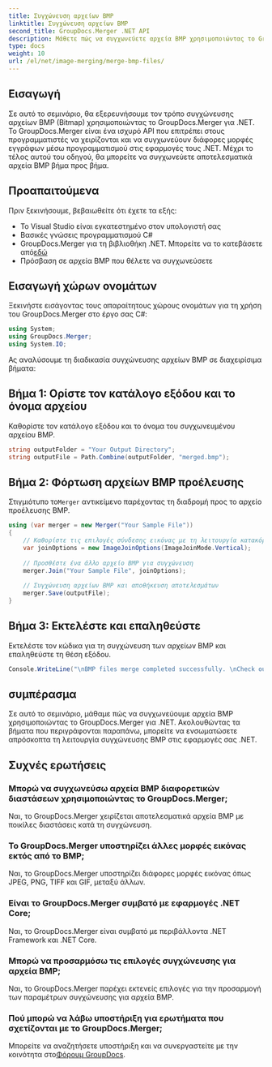 ```yaml
---
title: Συγχώνευση αρχείων BMP
linktitle: Συγχώνευση αρχείων BMP
second_title: GroupDocs.Merger .NET API
description: Μάθετε πώς να συγχωνεύετε αρχεία BMP χρησιμοποιώντας το GroupDocs.Merger για .NET με αυτό το ολοκληρωμένο σεμινάριο. Αναπτύξτε τις εφαρμογές σας .NET αποτελεσματικά.
type: docs
weight: 10
url: /el/net/image-merging/merge-bmp-files/
---
```

## Εισαγωγή
Σε αυτό το σεμινάριο, θα εξερευνήσουμε τον τρόπο συγχώνευσης αρχείων BMP (Bitmap) χρησιμοποιώντας το GroupDocs.Merger για .NET. Το GroupDocs.Merger είναι ένα ισχυρό API που επιτρέπει στους προγραμματιστές να χειρίζονται και να συγχωνεύουν διάφορες μορφές εγγράφων μέσω προγραμματισμού στις εφαρμογές τους .NET. Μέχρι το τέλος αυτού του οδηγού, θα μπορείτε να συγχωνεύετε αποτελεσματικά αρχεία BMP βήμα προς βήμα.
## Προαπαιτούμενα
Πριν ξεκινήσουμε, βεβαιωθείτε ότι έχετε τα εξής:
- Το Visual Studio είναι εγκατεστημένο στον υπολογιστή σας
- Βασικές γνώσεις προγραμματισμού C#
-  GroupDocs.Merger για τη βιβλιοθήκη .NET. Μπορείτε να το κατεβάσετε από[εδώ](https://releases.groupdocs.com/merger/net/)
- Πρόσβαση σε αρχεία BMP που θέλετε να συγχωνεύσετε
## Εισαγωγή χώρων ονομάτων
Ξεκινήστε εισάγοντας τους απαραίτητους χώρους ονομάτων για τη χρήση του GroupDocs.Merger στο έργο σας C#:
```csharp
using System; 
using GroupDocs.Merger;
using System.IO;
```
Ας αναλύσουμε τη διαδικασία συγχώνευσης αρχείων BMP σε διαχειρίσιμα βήματα:
## Βήμα 1: Ορίστε τον κατάλογο εξόδου και το όνομα αρχείου
Καθορίστε τον κατάλογο εξόδου και το όνομα του συγχωνευμένου αρχείου BMP.
```csharp
string outputFolder = "Your Output Directory";
string outputFile = Path.Combine(outputFolder, "merged.bmp");
```
## Βήμα 2: Φόρτωση αρχείων BMP προέλευσης
 Στιγμιότυπο το`Merger` αντικείμενο παρέχοντας τη διαδρομή προς το αρχείο προέλευσης BMP.
```csharp
using (var merger = new Merger("Your Sample File"))
{
    // Καθορίστε τις επιλογές σύνδεσης εικόνας με τη λειτουργία κατακόρυφης σύνδεσης
    var joinOptions = new ImageJoinOptions(ImageJoinMode.Vertical);
    
    // Προσθέστε ένα άλλο αρχείο BMP για συγχώνευση
    merger.Join("Your Sample File", joinOptions);
    
    // Συγχώνευση αρχείων BMP και αποθήκευση αποτελεσμάτων
    merger.Save(outputFile);
}
```
## Βήμα 3: Εκτελέστε και επαληθεύστε
Εκτελέστε τον κώδικα για τη συγχώνευση των αρχείων BMP και επαληθεύστε τη θέση εξόδου.
```csharp
Console.WriteLine("\nBMP files merge completed successfully. \nCheck output in {0}", outputFolder);
```
## συμπέρασμα
Σε αυτό το σεμινάριο, μάθαμε πώς να συγχωνεύουμε αρχεία BMP χρησιμοποιώντας το GroupDocs.Merger για .NET. Ακολουθώντας τα βήματα που περιγράφονται παραπάνω, μπορείτε να ενσωματώσετε απρόσκοπτα τη λειτουργία συγχώνευσης BMP στις εφαρμογές σας .NET.

## Συχνές ερωτήσεις
### Μπορώ να συγχωνεύσω αρχεία BMP διαφορετικών διαστάσεων χρησιμοποιώντας το GroupDocs.Merger;
Ναι, το GroupDocs.Merger χειρίζεται αποτελεσματικά αρχεία BMP με ποικίλες διαστάσεις κατά τη συγχώνευση.
### Το GroupDocs.Merger υποστηρίζει άλλες μορφές εικόνας εκτός από το BMP;
Ναι, το GroupDocs.Merger υποστηρίζει διάφορες μορφές εικόνας όπως JPEG, PNG, TIFF και GIF, μεταξύ άλλων.
### Είναι το GroupDocs.Merger συμβατό με εφαρμογές .NET Core;
Ναι, το GroupDocs.Merger είναι συμβατό με περιβάλλοντα .NET Framework και .NET Core.
### Μπορώ να προσαρμόσω τις επιλογές συγχώνευσης για αρχεία BMP;
Ναι, το GroupDocs.Merger παρέχει εκτενείς επιλογές για την προσαρμογή των παραμέτρων συγχώνευσης για αρχεία BMP.
### Πού μπορώ να λάβω υποστήριξη για ερωτήματα που σχετίζονται με το GroupDocs.Merger;
 Μπορείτε να αναζητήσετε υποστήριξη και να συνεργαστείτε με την κοινότητα στο[Φόρουμ GroupDocs](https://forum.groupdocs.com/c/merger/32).